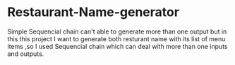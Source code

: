 # Restaurant-Name-generator
Simple Sequencial chain can't able to generate more than one output but in this this project I want to generate both resturant name with its list of menu items ,so I used Sequencial chain which can deal with more than one inputs and outputs.

